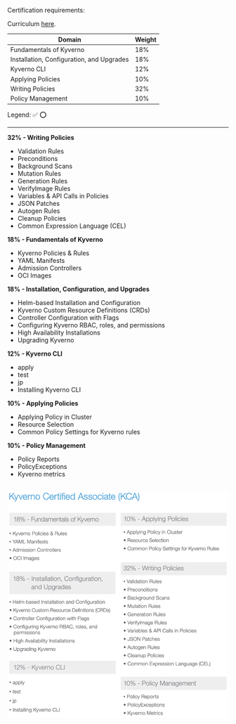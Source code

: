 Certification requirements:

Curriculum [here](https://github.com/cncf/curriculum/blob/master/CKA_Curriculum_v1.32.pdf).

|Domain	| Weight |
|---|---|
|Fundamentals of Kyverno | 18% |
|Installation, Configuration, and Upgrades | 18% |
|Kyverno CLI | 12% |
|Applying Policies | 10% |
|Writing Policies | 32% |
|Policy Management | 10% |

Legend:
✅
⭕

---
**32% - Writing Policies**
- Validation Rules
- Preconditions
- Background Scans
- Mutation Rules
- Generation Rules
- VerifyImage Rules
- Variables & API Calls in Policies
- JSON Patches
- Autogen Rules
- Cleanup Policies
- Common Expression Language (CEL)

**18% - Fundamentals of Kyverno**
- Kyverno Policies & Rules
- YAML Manifests
- Admission Controllers
- OCI Images

**18% - Installation, Configuration, and Upgrades**
- Helm-based Installation and Configuration
- Kyverno Custom Resource Definitions (CRDs)
- Controller Configuration with Flags
- Configuring Kyverno RBAC, roles, and permissions
- High Availability Installations
- Upgrading Kyverno

**12% - Kyverno CLI**
- apply
- test
- jp
- Installing Kyverno CLI

**10% - Applying Policies**
- Applying Policy in Cluster
- Resource Selection
- Common Policy Settings for Kyverno rules

**10% - Policy Management**
- Policy Reports
- PolicyExceptions
- Kyverno metrics


![alt text](./images/image-6.png)
---